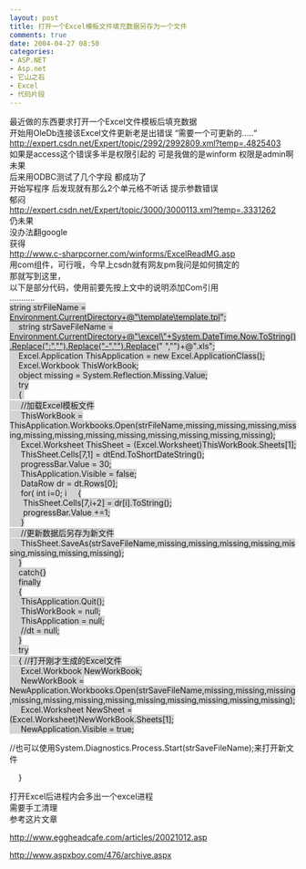 ```yaml
---
layout: post
title: 打开一个Excel模板文件填充数据另存为一个文件
comments: true
date: 2004-04-27 08:50
categories:
- ASP.NET
- Asp.net
- 它山之石
- Excel
- 代码片段
---
```


<p>最近做的东西要求打开一个Excel文件模板后填充数据<br />开始用OleDb连接该Excel文件更新老是出错误 “需要一个可更新的.....“<br /><a href="http://expert.csdn.net/Expert/topic/2992/2992809.xml?temp=.4825403">http://expert.csdn.net/Expert/topic/2992/2992809.xml?temp=.4825403</a><br />如果是access这个错误多半是权限引起的 可是我做的是winform 权限是admin啊<br />未果<br />后来用ODBC测试了几个字段 都成功了<br />开始写程序 后发现就有那么2个单元格不听话 提示参数错误<br />郁闷<br /><a href="http://expert.csdn.net/Expert/topic/3000/3000113.xml?temp=.3331262">http://expert.csdn.net/Expert/topic/3000/3000113.xml?temp=.3331262</a><br />仍未果<br />没办法翻google<br />获得<br /><a href="http://www.c-sharpcorner.com/winforms/ExcelReadMG.asp">http://www.c-sharpcorner.com/winforms/ExcelReadMG.asp</a><br />用com组件，可行哦，今早上csdn就有网友pm我问是如何搞定的<br />那就写到这里，<br />以下是部分代码，使用前要先按上文中的说明添加Com引用<br />...........<br /><span style="background-color: #d3d3d3;">string strFileName = </span><a href="mailto:Environment.CurrentDirectory+@%22%5Ctemplate%5Ctemplate.tpl"><span style="background-color: #d3d3d3;">Environment.CurrentDirectory+@"\template\template.tpl</span></a><span style="background-color: #d3d3d3;">";<br />    string strSaveFileName = </span><a href="mailto:Environment.CurrentDirectory+@%22%5Cexcel%5C%22+System.DateTime.Now.ToString().Replace(%22:%22,%22%22).Replace(%22-%22,%22%22).Replace"><span style="background-color: #d3d3d3;">Environment.CurrentDirectory+@"\excel\"+System.DateTime.Now.ToString().Replace(":","").Replace("-","").Replace</span></a><span style="background-color: #d3d3d3;">(" ","")+@".xls";<br />    Excel.Application ThisApplication = new Excel.ApplicationClass();<br />    Excel.Workbook ThisWorkBook;<br />    object missing = System.Reflection.Missing.Value;<br />    try<br />    { <br />     //加载Excel模板文件<br />     ThisWorkBook = ThisApplication.Workbooks.Open(strFileName,missing,missing,missing,missing,missing,missing,missing,missing,missing,missing,missing,missing);<br />     Excel.Worksheet ThisSheet = (Excel.Worksheet)ThisWorkBook.Sheets[1];<br />     ThisSheet.Cells[7,1] = dtEnd.ToShortDateString();<br />     progressBar.Value = 30;<br />     ThisApplication.Visible = false;<br />     DataRow dr = dt.Rows[0];<br />     for( int i=0; i     {<br />      ThisSheet.Cells[7,i+2] = dr[i].ToString();<br />      progressBar.Value +=1;<br />     }<br />     //更新数据后另存为新文件<br />     ThisSheet.SaveAs(strSaveFileName,missing,missing,missing,missing,missing,missing,missing,missing);<br />    }<br />    catch{}<br />    finally<br />    {<br />     ThisApplication.Quit();<br />     ThisWorkBook = null;<br />     ThisApplication = null;<br />     //dt = null;<br />    }<br />    try<br />    { //打开刚才生成的Excel文件<br />     Excel.Workbook NewWorkBook;<br />     NewWorkBook = NewApplication.Workbooks.Open(strSaveFileName,missing,missing,missing,missing,missing,missing,missing,missing,missing,missing,missing,missing);<br />     Excel.Worksheet NewSheet = (Excel.Worksheet)NewWorkBook.Sheets[1];<br />     NewApplication.Visible = true;</span></p>
<p>//也可以使用System.Diagnostics.Process.Start(strSaveFileName);来打开新文件</p>
<p>    }</p>
<p>打开Excel后进程内会多出一个excel进程<br />需要手工清理<br />参考这片文章</p>
<p><a href="http://www.eggheadcafe.com/articles/20021012.asp">http://www.eggheadcafe.com/articles/20021012.asp</a></p>
<p><a href="http://www.aspxboy.com/476/archive.aspx">http://www.aspxboy.com/476/archive.aspx</a></p>
<p></p>				
